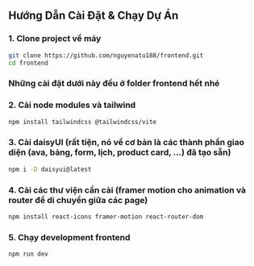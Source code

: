 ## Hướng Dẫn Cài Đặt & Chạy Dự Án

### 1. Clone project về máy
```bash
git clone https://github.com/nguyenatu188/frontend.git
cd frontend
```

### Những cài đặt dưới này đều ở folder frontend hết nhé

### 2. Cài node modules và tailwind
```bash
npm install tailwindcss @tailwindcss/vite 
```

### 3. Cài daisyUI (rất tiện, nó về cơ bản là các thành phần giao diện (ava, bảng, form, lịch, product card, ...) đã tạo sẵn)
```bash
npm i -D daisyui@latest
```

### 4. Cài các thư viện cần cài (framer motion cho animation và router để di chuyển giữa các page)
```bash
npm install react-icons framer-motion react-router-dom
```

### 5. Chạy development frontend
```bash
npm run dev
```
